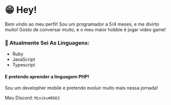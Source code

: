 # 😁 Hey!

Bem vindo ao meu perfil! Sou um programador a 5/4 meses, e me divirto muito! Gosto de conversar muito, e o meu maior hobbie é jogar video game!

### 🥤 Atualmente Sei As Linguagens:
- Ruby
- JavaScript
- Typescript
#### E pretendo aprender a linguagem PHP!

Sou um developher mobile e pretendo evoluir muito mais nessa jornada!

Meu Discord:
```Miniks#0563```
